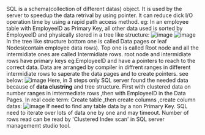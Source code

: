 SQL is a schema(collection of different datas) object. It is used by the server to speedup the data retrival by using pointer. It can reduce dick I/O operation time by using a rapid path access method.
eg: In an employee table with EmployeeID as Primary Key, all other data used is sorted by EmployeeID and physically stored in a tree like structure: 
![image](https://github.com/adarshraj99/MySQL/assets/122180050/0e6d1377-7d89-4ed1-8902-a9a010d2c463)
![image](https://github.com/adarshraj99/MySQL/assets/122180050/3438ee0c-d87c-4063-aa19-38bd64202539)
In the tree like structure bottom one is called Data pages or leaf Nodes(contain employee data rows). 
Top one is called Root node and all the intermidiate ones are called Intermidiate rows. root node and intermidiate rows have primary keys eg:EmployeeID and have a pointers to reach to the correct data. 
Data are arranged by compiler in diffrent ranges in different intermidiate rows to saperate the data pages and to create pointers. see below: 
![image](https://github.com/adarshraj99/MySQL/assets/122180050/b7089962-57f7-49ad-a008-fe39f4e7b787)
Here, in 3 steps only SQL server found the needed data because of **data clustring** and tree structure. First with clustered data on number ranges in imtermediate rows ,then with EmployeeID in the Data Pages. 
In real code term: Create table ,then create columns ,create column datas: 
![image](https://github.com/adarshraj99/MySQL/assets/122180050/005cf57e-4a75-4dc9-b62f-8ba2dbe957ac)
If need to find any table data by a non Primary Key. SQL need to iterate over lots of data one by one and may timeout. Number of rows read can be read by 'Clustered Index scan' in SQL server managememt studio tool.

